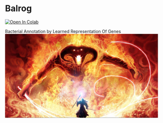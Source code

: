 # Balrog
[![Open In Colab](https://colab.research.google.com/assets/colab-badge.svg)](https://colab.research.google.com/github/Markusjsommer/Balrog_deployment_test/blob/master/notebooks/Balrog_0.2.1.ipynb)


Bacterial Annotation by Learned Representation Of Genes
![Balrog](images/balrog.jpg)